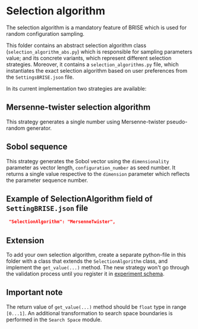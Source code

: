 # Selection algorithm
The selection algorithm is a mandatory feature of BRISE which is used for random configuration sampling.

This folder contains an abstract selection algorithm class (`selection_algorithm_abs.py`) which is responsible for sampling parameters value;
and its concrete variants, which represent different selection strategies. Moreover, it contains a `selection_algorithms.py` file, 
which instantiates the exact selection algorithm based on user preferences from the `SettingsBRISE.json` file. 
 
In its current implementation two strategies are available:
 
 ## Mersenne-twister selection algorithm
 This strategy generates a single number using Mersenne-twister pseudo-random generator.
 
 ## Sobol sequence
 This strategy generates the Sobol vector using the `dimensionality` parameter as vector length, `configuration_number` as seed number. 
 It returns a single value respective to the `dimension` parameter which reflects the parameter sequence number.
 
## Example of SelectionAlgorithm field of `SettingBRISE.json` file
 ```json
  "SelectionAlgorithm": "MersenneTwister",
```

## Extension 
To add your own selection algorithm, create a separate python-file in this folder with a class that extends the `SelectionAlgorithm` class, and implement the `get_value(...)` method. 
The new strategy won't go through the validation process until you register it in [experiment schema](./../Resources/schema/experiment.schema.json).

## Important note
The return value of `get_value(...)` method should be `float` type in range `[0...1]`.
An additional transformation to search space boundaries is performed in the `Search Space` module.